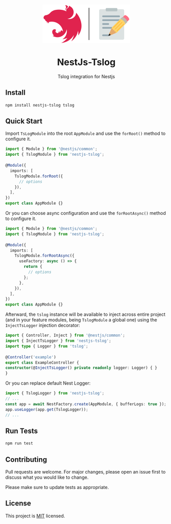 <p align="center">
    <img src="media/nestjs-tslog.svg" alt="Logo" width="273" height="120" />
</p>
<h1 align="center">NestJs-Tslog</h1>
<p align="center">Tslog integration for Nestjs</p>

## Install

```bash
npm install nestjs-tslog tslog
```

## Quick Start

Import `TsLogModule` into the root `AppModule` and use the `forRoot()` method to configure it.

```ts
import { Module } from '@nestjs/common';
import { TslogModule } from 'nestjs-tslog';

@Module({
  imports: [
    TslogModule.forRoot({
      // options
    }),
  ],
})
export class AppModule {}
```

Or you can choose async configuration and use the `forRootAsync()` method to configure it.

```ts
import { Module } from '@nestjs/common';
import { TslogModule } from 'nestjs-tslog';

@Module({
  imports: [
    TslogModule.forRootAsync({
      useFactory: async () => {
        return {
          // options 
        };
      },
    }),
  ],
})
export class AppModule {}
```

Afterward, the `tslog` instance will be available to inject across entire project (and in your feature modules, being `TslogModule` a global one) using the `InjectTsLogger` injection decorator:

```ts
import { Controller, Inject } from '@nestjs/common';
import { InjectTsLogger } from 'nestjs-tslog';
import type { Logger } from 'tslog';

@Controller('example')
export class ExampleController {
constructor(@InjectTsLogger() private readonly logger: Logger) { }
}
```

Or you can replace default Nest Logger:

```ts
import { TslogLogger } from 'nestjs-tslog';
// ...
const app = await NestFactory.create(AppModule, { bufferLogs: true });
app.useLogger(app.get(TslogLogger));
// ...
```

## Run Tests

```bash
npm run test
```

## Contributing

Pull requests are welcome. For major changes, please open an issue first
to discuss what you would like to change.

Please make sure to update tests as appropriate.

## License
 
This project is [MIT](https://github.com/sw1tchdev/nestjs-tslog/blob/main/LICENSE) licensed.
